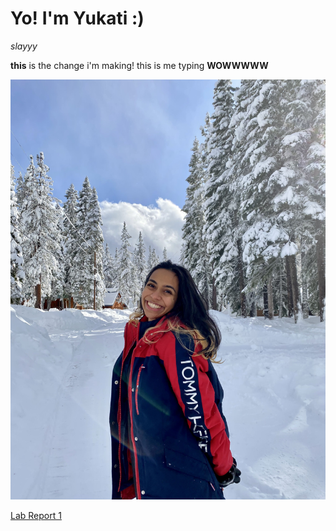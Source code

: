 # Yo! I'm Yukati :)

_slayyy_

**this** is the change i'm making! this is me typing **WOWWWWW**

![tahoe](IMG_2931.jpg)

[Lab Report 1](lab-report-1-week-2.html)
